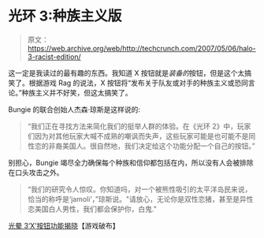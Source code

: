 # 光环 3:种族主义版

> 原文：<https://web.archive.org/web/http://techcrunch.com/2007/05/06/halo-3-racist-edition/>

这一定是我读过的最有趣的东西。我知道 X 按钮就是*装备的*按钮，但是这个太搞笑了。根据游戏 Rag 的说法，X 按钮将“发布关于队友或对手的种族主义或恐同言论。”种族主义并不好笑，但这太搞笑了。

Bungie 的联合创始人杰森·琼斯是这样说的:

> “我们正在寻找方法来简化我们的挺举人群的体验。在《光环 2》中，玩家们因为对其他玩家大喊不成熟的嘲讽而失声，这些玩家可能是也可能不是同性恋的非裔美国人。很自然地，我们决定给这个功能分配一个自己的按钮。”

别担心，Bungie 竭尽全力确保每个种族和信仰都包括在内，所以没有人会被排除在口头攻击之外。

> “我们的研究令人惊叹。你知道吗，对一个被熊性吸引的太平洋岛民来说，恰当的称呼是‘jamoli’，”琼斯说。"请放心，无论你是双性恋猪，甚至是异性恋美国白人男性，我们都会保护你，白鬼."

[光晕 3‘X’按钮功能揭晓](https://web.archive.org/web/20210413131749/http://www.thegamerag.com/archives/2007/04/halo_3_x_button_usage_revealed.php)【游戏破布】